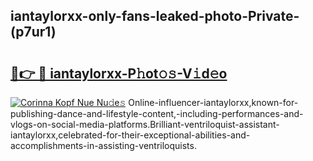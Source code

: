 ## iantaylorxx-only-fans​-leaked-photo​-Private-(p7ur1)


# <h2><a href="https://mediaupload.pro?title=iantaylorxx&ref=git">🔗👉 🔴 iantaylorxx-P𝚑ot𝚘𝚜-V𝚒d𝚎o</a></h2>

[![Corinna Kopf Nue Nu𝚍e𝚜](https://i.imgur.com/0qMVB7G.gif)](https://mediaupload.pro?title=iantaylorxx&ref=git)
Online-influencer-iantaylorxx,known-for-publishing-dance-and-lifestyle-content,-including-performances-and-vlogs-on-social-media-platforms.Brilliant-ventriloquist-assistant-iantaylorxx,celebrated-for-their-exceptional-abilities-and-accomplishments-in-assisting-ventriloquists.  